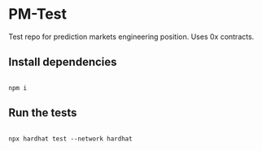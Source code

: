 # PM-Test

Test repo for prediction markets engineering position. Uses 0x contracts.

## Install dependencies
```shell

npm i

```

## Run the tests
```shell

npx hardhat test --network hardhat

```

